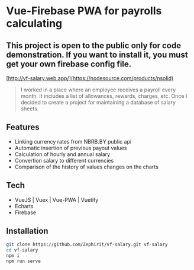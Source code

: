 # Vue-Firebase PWA for payrolls calculating
## This project is open to the public only for code demonstration. If you want to install it, you must get your own firebase config file.
[http://vf-salary.web.app/](https://nodesource.com/products/nsolid)

> I worked in a place where an employee receives a payroll every 
month. It includes a list of allowances, rewards, charges, etc. Once I decided to 
create a project for maintaining a database of salary sheets.

## Features

- Linking currency rates from NBRB.BY public api
- Automatic insertion of previous payout values
- Calculation of hourly and annual salary
- Convertion salary to different currencies
- Comparison of the history of values changes on the charts
## Tech
- VueJS | Vuex | Vue-PWA | Vuetify
- Echarts
- Firebase

## Installation

```sh
git clone https://github.com/Zephirit/vf-salary.git vf-salary
cd vf-salary
npm i
npm run serve
```
